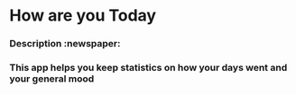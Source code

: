 # How are you Today 

<h3>Description :newspaper: <h3>
 This app helps you keep statistics on how your days went and your general mood 
